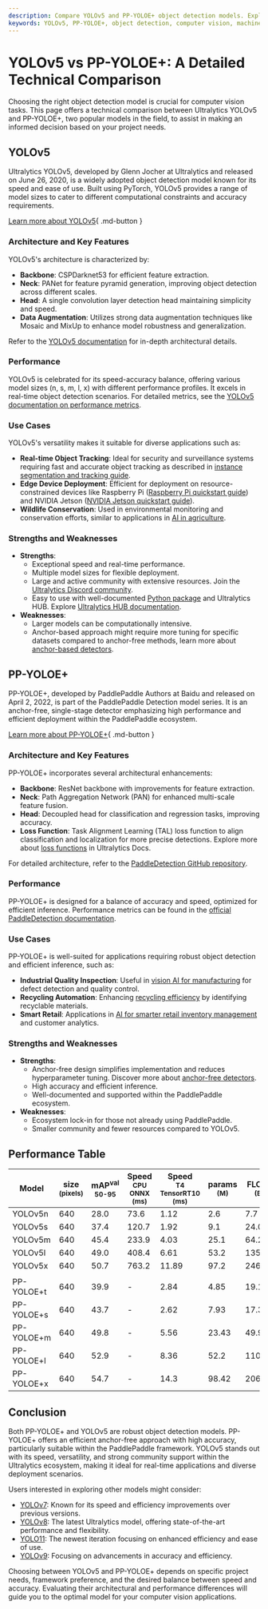 ```yaml
---
description: Compare YOLOv5 and PP-YOLOE+ object detection models. Explore their architecture, performance, and use cases to choose the best fit for your project.
keywords: YOLOv5, PP-YOLOE+, object detection, computer vision, machine learning, model comparison, YOLO models, PaddlePaddle, AI, technical comparison
---
```


# YOLOv5 vs PP-YOLOE+: A Detailed Technical Comparison

Choosing the right object detection model is crucial for computer vision tasks. This page offers a technical comparison between Ultralytics YOLOv5 and PP-YOLOE+, two popular models in the field, to assist in making an informed decision based on your project needs.

<script async src="https://cdn.jsdelivr.net/npm/chart.js@3.9.1/dist/chart.min.js"></script>
<script defer src="../../javascript/benchmark.js"></script>

<canvas id="modelComparisonChart" width="1024" height="400" active-models='["YOLOv5", "PP-YOLOE+"]'></canvas>

## YOLOv5

Ultralytics YOLOv5, developed by Glenn Jocher at Ultralytics and released on June 26, 2020, is a widely adopted object detection model known for its speed and ease of use. Built using PyTorch, YOLOv5 provides a range of model sizes to cater to different computational constraints and accuracy requirements.

[Learn more about YOLOv5](https://docs.ultralytics.com/models/yolov5/){ .md-button }

### Architecture and Key Features

YOLOv5's architecture is characterized by:

- **Backbone**: CSPDarknet53 for efficient feature extraction.
- **Neck**: PANet for feature pyramid generation, improving object detection across different scales.
- **Head**: A single convolution layer detection head maintaining simplicity and speed.
- **Data Augmentation**: Utilizes strong data augmentation techniques like Mosaic and MixUp to enhance model robustness and generalization.

Refer to the [YOLOv5 documentation](https://docs.ultralytics.com/models/yolov5/) for in-depth architectural details.

### Performance

YOLOv5 is celebrated for its speed-accuracy balance, offering various model sizes (n, s, m, l, x) with different performance profiles. It excels in real-time object detection scenarios. For detailed metrics, see the [YOLOv5 documentation on performance metrics](https://docs.ultralytics.com/guides/yolo-performance-metrics/).

### Use Cases

YOLOv5's versatility makes it suitable for diverse applications such as:

- **Real-time Object Tracking**: Ideal for security and surveillance systems requiring fast and accurate object tracking as described in [instance segmentation and tracking guide](https://docs.ultralytics.com/guides/instance-segmentation-and-tracking/).
- **Edge Device Deployment**: Efficient for deployment on resource-constrained devices like Raspberry Pi ([Raspberry Pi quickstart guide](https://docs.ultralytics.com/guides/raspberry-pi/)) and NVIDIA Jetson ([NVIDIA Jetson quickstart guide](https://docs.ultralytics.com/guides/nvidia-jetson/)).
- **Wildlife Conservation**: Used in environmental monitoring and conservation efforts, similar to applications in [AI in agriculture](https://www.ultralytics.com/solutions/ai-in-agriculture).

### Strengths and Weaknesses

- **Strengths**:
  - Exceptional speed and real-time performance.
  - Multiple model sizes for flexible deployment.
  - Large and active community with extensive resources. Join the [Ultralytics Discord community](https://discord.com/invite/ultralytics).
  - Easy to use with well-documented [Python package](https://docs.ultralytics.com/usage/python/) and Ultralytics HUB. Explore [Ultralytics HUB documentation](https://docs.ultralytics.com/hub/).
- **Weaknesses**:
  - Larger models can be computationally intensive.
  - Anchor-based approach might require more tuning for specific datasets compared to anchor-free methods, learn more about [anchor-based detectors](https://www.ultralytics.com/glossary/anchor-based-detectors).

## PP-YOLOE+

PP-YOLOE+, developed by PaddlePaddle Authors at Baidu and released on April 2, 2022, is part of the PaddlePaddle Detection model series. It is an anchor-free, single-stage detector emphasizing high performance and efficient deployment within the PaddlePaddle ecosystem.

[Learn more about PP-YOLOE+](https://github.com/PaddlePaddle/PaddleDetection/blob/release/2.8.1/configs/ppyoloe/README.md){ .md-button }

### Architecture and Key Features

PP-YOLOE+ incorporates several architectural enhancements:

- **Backbone**: ResNet backbone with improvements for feature extraction.
- **Neck**: Path Aggregation Network (PAN) for enhanced multi-scale feature fusion.
- **Head**: Decoupled head for classification and regression tasks, improving accuracy.
- **Loss Function**: Task Alignment Learning (TAL) loss function to align classification and localization for more precise detections. Explore more about [loss functions](https://docs.ultralytics.com/reference/utils/loss/) in Ultralytics Docs.

For detailed architecture, refer to the [PaddleDetection GitHub repository](https://github.com/PaddlePaddle/PaddleDetection/).

### Performance

PP-YOLOE+ is designed for a balance of accuracy and speed, optimized for efficient inference. Performance metrics can be found in the [official PaddleDetection documentation](https://github.com/PaddlePaddle/PaddleDetection/blob/release/2.8.1/configs/ppyoloe/README.md).

### Use Cases

PP-YOLOE+ is well-suited for applications requiring robust object detection and efficient inference, such as:

- **Industrial Quality Inspection**: Useful in [vision AI for manufacturing](https://www.ultralytics.com/solutions/ai-in-manufacturing) for defect detection and quality control.
- **Recycling Automation**: Enhancing [recycling efficiency](https://www.ultralytics.com/blog/recycling-efficiency-the-power-of-vision-ai-in-automated-sorting) by identifying recyclable materials.
- **Smart Retail**: Applications in [AI for smarter retail inventory management](https://www.ultralytics.com/blog/ai-for-smarter-retail-inventory-management) and customer analytics.

### Strengths and Weaknesses

- **Strengths**:
  - Anchor-free design simplifies implementation and reduces hyperparameter tuning. Discover more about [anchor-free detectors](https://www.ultralytics.com/glossary/anchor-free-detectors).
  - High accuracy and efficient inference.
  - Well-documented and supported within the PaddlePaddle ecosystem.
- **Weaknesses**:
  - Ecosystem lock-in for those not already using PaddlePaddle.
  - Smaller community and fewer resources compared to YOLOv5.

## Performance Table

| Model      | size<br><sup>(pixels) | mAP<sup>val<br>50-95 | Speed<br><sup>CPU ONNX<br>(ms) | Speed<br><sup>T4 TensorRT10<br>(ms) | params<br><sup>(M) | FLOPs<br><sup>(B) |
| ---------- | --------------------- | -------------------- | ------------------------------ | ----------------------------------- | ------------------ | ----------------- |
| YOLOv5n    | 640                   | 28.0                 | 73.6                           | 1.12                                | 2.6                | 7.7               |
| YOLOv5s    | 640                   | 37.4                 | 120.7                          | 1.92                                | 9.1                | 24.0              |
| YOLOv5m    | 640                   | 45.4                 | 233.9                          | 4.03                                | 25.1               | 64.2              |
| YOLOv5l    | 640                   | 49.0                 | 408.4                          | 6.61                                | 53.2               | 135.0             |
| YOLOv5x    | 640                   | 50.7                 | 763.2                          | 11.89                               | 97.2               | 246.4             |
|            |                       |                      |                                |                                     |                    |                   |
| PP-YOLOE+t | 640                   | 39.9                 | -                              | 2.84                                | 4.85               | 19.15             |
| PP-YOLOE+s | 640                   | 43.7                 | -                              | 2.62                                | 7.93               | 17.36             |
| PP-YOLOE+m | 640                   | 49.8                 | -                              | 5.56                                | 23.43              | 49.91             |
| PP-YOLOE+l | 640                   | 52.9                 | -                              | 8.36                                | 52.2               | 110.07            |
| PP-YOLOE+x | 640                   | 54.7                 | -                              | 14.3                                | 98.42              | 206.59            |

## Conclusion

Both PP-YOLOE+ and YOLOv5 are robust object detection models. PP-YOLOE+ offers an efficient anchor-free approach with high accuracy, particularly suitable within the PaddlePaddle framework. YOLOv5 stands out with its speed, versatility, and strong community support within the Ultralytics ecosystem, making it ideal for real-time applications and diverse deployment scenarios.

Users interested in exploring other models might consider:

- [YOLOv7](https://docs.ultralytics.com/models/yolov7/): Known for its speed and efficiency improvements over previous versions.
- [YOLOv8](https://docs.ultralytics.com/models/yolov8/): The latest Ultralytics model, offering state-of-the-art performance and flexibility.
- [YOLO11](https://docs.ultralytics.com/models/yolo11/): The newest iteration focusing on enhanced efficiency and ease of use.
- [YOLOv9](https://docs.ultralytics.com/models/yolov9/): Focusing on advancements in accuracy and efficiency.

Choosing between YOLOv5 and PP-YOLOE+ depends on specific project needs, framework preference, and the desired balance between speed and accuracy. Evaluating their architectural and performance differences will guide you to the optimal model for your computer vision applications.